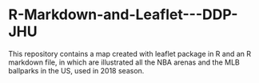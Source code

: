 # R-Markdown-and-Leaflet---DDP-JHU

This repository contains a map created with leaflet package in R and an R markdown file, in which are illustrated all the NBA arenas and the MLB ballparks in the US, used in 2018 season.
